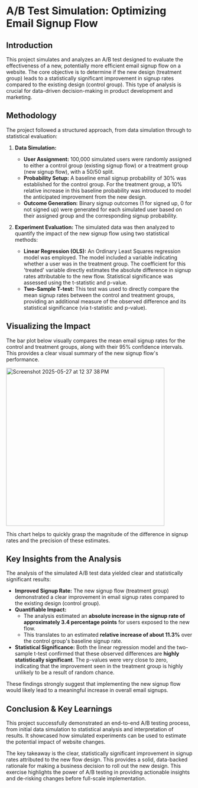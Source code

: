 # A/B Test Simulation: Optimizing Email Signup Flow

## Introduction

This project simulates and analyzes an A/B test designed to evaluate the effectiveness of a new, potentially more efficient email signup flow on a website. The core objective is to determine if the new design (treatment group) leads to a statistically significant improvement in signup rates compared to the existing design (control group). This type of analysis is crucial for data-driven decision-making in product development and marketing.

## Methodology

The project followed a structured approach, from data simulation through to statistical evaluation:

1.  **Data Simulation:**
    * **User Assignment:** 100,000 simulated users were randomly assigned to either a control group (existing signup flow) or a treatment group (new signup flow), with a 50/50 split.
    * **Probability Setup:** A baseline email signup probability of 30% was established for the control group. For the treatment group, a 10% relative increase in this baseline probability was introduced to model the anticipated improvement from the new design.
    * **Outcome Generation:** Binary signup outcomes (1 for signed up, 0 for not signed up) were generated for each simulated user based on their assigned group and the corresponding signup probability.

2.  **Experiment Evaluation:**
    The simulated data was then analyzed to quantify the impact of the new signup flow using two statistical methods:
    * **Linear Regression (OLS):** An Ordinary Least Squares regression model was employed. The model included a variable indicating whether a user was in the treatment group. The coefficient for this 'treated' variable directly estimates the absolute difference in signup rates attributable to the new flow. Statistical significance was assessed using the t-statistic and p-value.
    * **Two-Sample T-test:** This test was used to directly compare the mean signup rates between the control and treatment groups, providing an additional measure of the observed difference and its statistical significance (via t-statistic and p-value).

## Visualizing the Impact

The bar plot below visually compares the mean email signup rates for the control and treatment groups, along with their 95% confidence intervals. This provides a clear visual summary of the new signup flow's performance.


<img width="428" alt="Screenshot 2025-05-27 at 12 37 38 PM" src="https://github.com/user-attachments/assets/590319a2-a871-4032-8390-f99bcf571691" />


This chart helps to quickly grasp the magnitude of the difference in signup rates and the precision of these estimates.

## Key Insights from the Analysis

The analysis of the simulated A/B test data yielded clear and statistically significant results:

* **Improved Signup Rate:** The new signup flow (treatment group) demonstrated a clear improvement in email signup rates compared to the existing design (control group).
* **Quantifiable Impact:**
    * The analysis estimated an **absolute increase in the signup rate of approximately 3.4 percentage points** for users exposed to the new flow.
    * This translates to an estimated **relative increase of about 11.3%** over the control group's baseline signup rate.
* **Statistical Significance:** Both the linear regression model and the two-sample t-test confirmed that these observed differences are **highly statistically significant**. The p-values were very close to zero, indicating that the improvement seen in the treatment group is highly unlikely to be a result of random chance.

These findings strongly suggest that implementing the new signup flow would likely lead to a meaningful increase in overall email signups.

## Conclusion & Key Learnings

This project successfully demonstrated an end-to-end A/B testing process, from initial data simulation to statistical analysis and interpretation of results. It showcased how simulated experiments can be used to estimate the potential impact of website changes.

The key takeaway is the clear, statistically significant improvement in signup rates attributed to the new flow design. This provides a solid, data-backed rationale for making a business decision to roll out the new design. This exercise highlights the power of A/B testing in providing actionable insights and de-risking changes before full-scale implementation.
